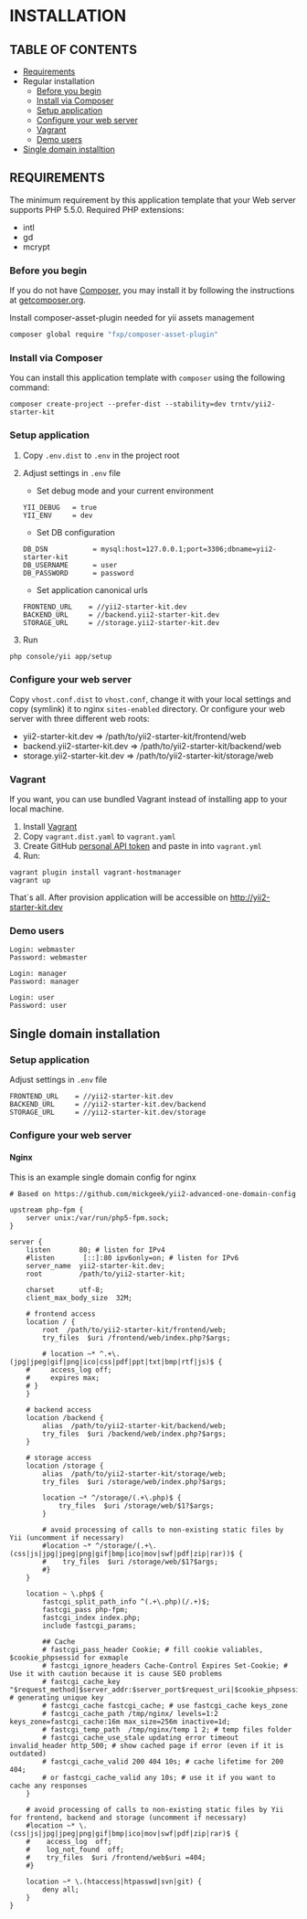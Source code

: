# INSTALLATION

## TABLE OF CONTENTS
- [Requirements](#requirements)
- Regular installation
    - [Before you begin](#before-you-begin)
    - [Install via Composer](#install-via-composer)
    - [Setup application](#setup-application)
    - [Configure your web server](#configure-your-web-server)
    - [Vagrant](#vagrant)
    - [Demo users](#demo-user)
- [Single domain installtion](#single-domain-installation)

## REQUIREMENTS
The minimum requirement by this application template that your Web server supports PHP 5.5.0.
Required PHP extensions:
- intl
- gd
- mcrypt

### Before you begin
If you do not have [Composer](http://getcomposer.org/), you may install it by following the instructions
at [getcomposer.org](http://getcomposer.org/doc/00-intro.md#installation-nix).

Install composer-asset-plugin needed for yii assets management
```bash
composer global require "fxp/composer-asset-plugin"
```

### Install via Composer

You can install this application template with `composer` using the following command:

```
composer create-project --prefer-dist --stability=dev trntv/yii2-starter-kit
```

### Setup application
1. Copy `.env.dist` to `.env` in the project root
2. Adjust settings in `.env` file
	- Set debug mode and your current environment
	```
	YII_DEBUG   = true
	YII_ENV     = dev
	```
	- Set DB configuration
	```
	DB_DSN           = mysql:host=127.0.0.1;port=3306;dbname=yii2-starter-kit
	DB_USERNAME      = user
	DB_PASSWORD      = password
	```

	- Set application canonical urls
	```
	FRONTEND_URL    = //yii2-starter-kit.dev
	BACKEND_URL     = //backend.yii2-starter-kit.dev
	STORAGE_URL     = //storage.yii2-starter-kit.dev
	```

3. Run
```
php console/yii app/setup
```

### Configure your web server
Copy `vhost.conf.dist` to `vhost.conf`, change it with your local settings and copy (symlink) it to nginx ``sites-enabled`` directory.
Or configure your web server with three different web roots:
- yii2-starter-kit.dev => /path/to/yii2-starter-kit/frontend/web
- backend.yii2-starter-kit.dev => /path/to/yii2-starter-kit/backend/web
- storage.yii2-starter-kit.dev => /path/to/yii2-starter-kit/storage/web


### Vagrant
If you want, you can use bundled Vagrant instead of installing app to your local machine.

1. Install [Vagrant](https://www.vagrantup.com/)
2. Copy `vagrant.dist.yaml` to `vagrant.yaml`
3. Create GitHub [personal API token](https://github.com/blog/1509-personal-api-tokens) and paste in into `vagrant.yml`
4. Run:
```
vagrant plugin install vagrant-hostmanager
vagrant up
```
That`s all. After provision application will be accessible on http://yii2-starter-kit.dev

### Demo users
```
Login: webmaster
Password: webmaster

Login: manager
Password: manager

Login: user
Password: user
```

## Single domain installation
### Setup application
Adjust settings in `.env` file

```
FRONTEND_URL    = //yii2-starter-kit.dev
BACKEND_URL     = //yii2-starter-kit.dev/backend
STORAGE_URL     = //yii2-starter-kit.dev/storage
```
	

### Configure your web server
#### Nginx
This is an example single domain config for nginx

```
# Based on https://github.com/mickgeek/yii2-advanced-one-domain-config

upstream php-fpm {
    server unix:/var/run/php5-fpm.sock;
}

server {
    listen       80; # listen for IPv4
    #listen       [::]:80 ipv6only=on; # listen for IPv6
    server_name  yii2-starter-kit.dev;
    root         /path/to/yii2-starter-kit;

    charset      utf-8;
    client_max_body_size  32M;

    # frontend access
    location / {
        root  /path/to/yii2-starter-kit/frontend/web;
        try_files  $uri /frontend/web/index.php?$args;
        
        # location ~* ^.+\.(jpg|jpeg|gif|png|ico|css|pdf|ppt|txt|bmp|rtf|js)$ {
	#	  access_log off;
	#	  expires max;
	# }
    }
    
    # backend access
    location /backend {
        alias  /path/to/yii2-starter-kit/backend/web;
        try_files  $uri /backend/web/index.php?$args;
    }
    
    # storage access
    location /storage {
        alias  /path/to/yii2-starter-kit/storage/web;
        try_files  $uri /storage/web/index.php?$args;

        location ~* ^/storage/(.+\.php)$ {
            try_files  $uri /storage/web/$1?$args;
        }

        # avoid processing of calls to non-existing static files by Yii (uncomment if necessary)
        #location ~* ^/storage/(.+\.(css|js|jpg|jpeg|png|gif|bmp|ico|mov|swf|pdf|zip|rar))$ {
        #    try_files  $uri /storage/web/$1?$args;
        #}
    }

    location ~ \.php$ {
  		fastcgi_split_path_info ^(.+\.php)(/.+)$;
  		fastcgi_pass php-fpm;
  		fastcgi_index index.php;
  		include fastcgi_params;
  
  		## Cache
  		# fastcgi_pass_header Cookie; # fill cookie valiables, $cookie_phpsessid for exmaple
  		# fastcgi_ignore_headers Cache-Control Expires Set-Cookie; # Use it with caution because it is cause SEO problems
  		# fastcgi_cache_key "$request_method|$server_addr:$server_port$request_uri|$cookie_phpsessid"; # generating unique key
  		# fastcgi_cache fastcgi_cache; # use fastcgi_cache keys_zone
  		# fastcgi_cache_path /tmp/nginx/ levels=1:2 keys_zone=fastcgi_cache:16m max_size=256m inactive=1d;
  		# fastcgi_temp_path  /tmp/nginx/temp 1 2; # temp files folder
  		# fastcgi_cache_use_stale updating error timeout invalid_header http_500; # show cached page if error (even if it is outdated)
  		# fastcgi_cache_valid 200 404 10s; # cache lifetime for 200 404;
  		# or fastcgi_cache_valid any 10s; # use it if you want to cache any responses
  	}

    # avoid processing of calls to non-existing static files by Yii for frontend, backend and storage (uncomment if necessary)
    #location ~* \.(css|js|jpg|jpeg|png|gif|bmp|ico|mov|swf|pdf|zip|rar)$ {
    #    access_log  off;
    #    log_not_found  off;
    #    try_files  $uri /frontend/web$uri =404;
    #}

    location ~* \.(htaccess|htpasswd|svn|git) {
        deny all;
    }
}
```
